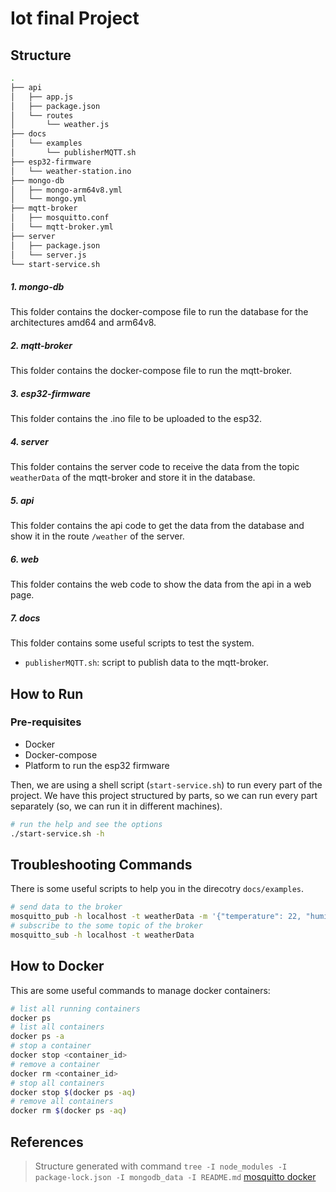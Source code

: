 # Iot final Project

## Structure
```bash
.
├── api
│   ├── app.js
│   ├── package.json
│   └── routes
│       └── weather.js
├── docs
│   └── examples
│       └── publisherMQTT.sh
├── esp32-firmware
│   └── weather-station.ino
├── mongo-db
│   ├── mongo-arm64v8.yml
│   └── mongo.yml
├── mqtt-broker
│   ├── mosquitto.conf
│   └── mqtt-broker.yml
├── server
│   ├── package.json
│   └── server.js
└── start-service.sh
```
##### 1. mongo-db
This folder contains the docker-compose file to run the database for the architectures amd64 and arm64v8.
##### 2. mqtt-broker
This folder contains the docker-compose file to run the mqtt-broker.
##### 3. esp32-firmware
This folder contains the .ino file to be uploaded to the esp32.
##### 4. server
This folder contains the server code to receive the data from the topic `weatherData` of the mqtt-broker and store it in the database.
##### 5. api
This folder contains the api code to get the data from the database and show it in the route `/weather` of the server.
##### 6. web
This folder contains the web code to show the data from the api in a web page.
##### 7. docs
This folder contains some useful scripts to test the system.
- `publisherMQTT.sh`: script to publish data to the mqtt-broker.

## How to Run
### Pre-requisites
- Docker
- Docker-compose
- Platform to run the esp32 firmware

Then, we are using a shell script (`start-service.sh`) to run every part of the project. 
We have this project structured by parts, so we can run every part separately (so, we can run it in different machines).
```bash
# run the help and see the options
./start-service.sh -h
```

## Troubleshooting Commands
There is some useful scripts to help you in the direcotry `docs/examples`.
```bash
# send data to the broker
mosquitto_pub -h localhost -t weatherData -m '{"temperature": 22, "humidity": 50}'
# subscribe to the some topic of the broker
mosquitto_sub -h localhost -t weatherData
```

## How to Docker
This are some useful commands to manage docker containers:
```bash
# list all running containers
docker ps
# list all containers
docker ps -a
# stop a container
docker stop <container_id>
# remove a container
docker rm <container_id>
# stop all containers
docker stop $(docker ps -aq)
# remove all containers
docker rm $(docker ps -aq)
```

## References
> Structure generated with command `tree -I node_modules -I package-lock.json -I mongodb_data -I README.md`
[mosquitto docker](https://hub.docker.com/_/eclipse-mosquitto/)
